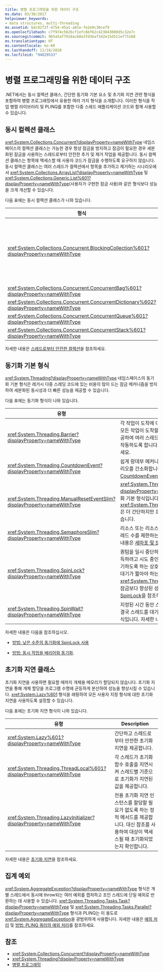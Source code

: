 ```yaml
---
title: 병렬 프로그래밍을 위한 데이터 구조
ms.date: 03/30/2017
helpviewer_keywords:
- data structures, multi-threading
ms.assetid: bdc82f2f-4754-45a1-a81e-fe2e9c30cef9
ms.openlocfilehash: c7f974c5626cf1efc6bf62c423043089d5c32e7c
ms.sourcegitcommit: 965a5af7918acb0a3fd3baf342e15d511ef75188
ms.translationtype: HT
ms.contentlocale: ko-KR
ms.lasthandoff: 11/18/2020
ms.locfileid: "94829533"
---
```

# <a name="data-structures-for-parallel-programming"></a>병렬 프로그래밍을 위한 데이터 구조

.NET에서는 동시 컬렉션 클래스, 간단한 동기화 기본 요소 및 초기화 지연 관련 형식을 포함하여 병렬 프로그래밍에서 유용한 여러 가지 형식을 소개합니다. 이러한 형식을 작업 병렬 라이브러리 및 PLINQ를 포함한 다중 스레드 애플리케이션 코드와 함께 사용할 수 있습니다.  
  
## <a name="concurrent-collection-classes"></a>동시 컬렉션 클래스  
 <xref:System.Collections.Concurrent?displayProperty=nameWithType> 네임스페이스의 컬렉션 클래스는 가능한 경우 항상 잠금을 방지하고 잠금이 필요한 경우 세분화된 잠금을 사용하는 스레드로부터 안전한 추가 및 제거 작업을 제공합니다. 동시 컬렉션 클래스는 항목에 액세스할 때 사용자 코드가 잠금을 수행하도록 요구하지 않습니다. 동시 컬렉션 클래스는 여러 스레드가 컬렉션에서 항목을 추가하고 제거하는 시나리오에서 <xref:System.Collections.ArrayList?displayProperty=nameWithType> 및 <xref:System.Collections.Generic.List%601?displayProperty=nameWithType>(사용자가 구현한 잠금 사용)와 같은 형식보다 성능을 크게 개선할 수 있습니다.  
  
 다음 표에는 동시 컬렉션 클래스가 나와 있습니다.  
  
|형식|설명|  
|----------|-----------------|  
|<xref:System.Collections.Concurrent.BlockingCollection%601?displayProperty=nameWithType>|<xref:System.Collections.Concurrent.IProducerConsumerCollection%601?displayProperty=nameWithType>을 구현하는 스레드로부터 안전한 컬렉션에 대한 차단 및 경계 기능을 제공합니다. 슬롯을 사용할 수 없거나 컬렉션이 가득 차면 생산자 스레드가 차단됩니다. 컬렉션이 비어 있으면 소비자 스레드가 차단됩니다. 이 형식은 소비자 및 생산자가 비차단 액세스도 지원합니다. <xref:System.Collections.Concurrent.BlockingCollection%601>은 <xref:System.Collections.Generic.IEnumerable%601>을 지원하는 모든 컬렉션 클래스에 대한 차단 및 결합을 제공하기 위한 기본 클래스 또는 백업 저장소로 사용할 수 있습니다.|  
|<xref:System.Collections.Concurrent.ConcurrentBag%601?displayProperty=nameWithType>|확장 가능한 추가 및 가져오기 작업을 제공하는 스레드로부터 안전한 모음 구현.|  
|<xref:System.Collections.Concurrent.ConcurrentDictionary%602?displayProperty=nameWithType>|동시 및 확장 가능한 사전 형식.|  
|<xref:System.Collections.Concurrent.ConcurrentQueue%601?displayProperty=nameWithType>|동시 및 확장 가능한 FIFO 큐.|  
|<xref:System.Collections.Concurrent.ConcurrentStack%601?displayProperty=nameWithType>|동시 및 확장 가능한 LIFO 스택.|  
  
 자세한 내용은 [스레드로부터 안전한 컬렉션](../collections/thread-safe/index.md)을 참조하세요.  
  
## <a name="synchronization-primitives"></a>동기화 기본 형식  
 <xref:System.Threading?displayProperty=nameWithType> 네임스페이스의 동기화 기본 형식은 레거시 다중 스레딩 코드에 있는 비용이 많이 드는 잠금 메커니즘을 방지하여 세분화된 동시성과 더 빠른 성능을 제공할 수 있습니다.
  
 다음 표에는 동기화 형식이 나와 있습니다.  
  
|유형|Description|  
|----------|-----------------|  
|<xref:System.Threading.Barrier?displayProperty=nameWithType>|각 작업이 도착에 대한 신호를 보낸 다음, 일부 또는 모든 작업이 도착할 때까지 차단될 수 있는 지점을 제공하여 여러 스레드가 하나의 알고리즘에서 병렬로 작동하도록 합니다. 자세한 내용은 [Barrier](../threading/barrier.md)를 참조하세요.|  
|<xref:System.Threading.CountdownEvent?displayProperty=nameWithType>|쉽게 랑데부 메커니즘을 제공하여 포크 및 조인 시나리오를 간소화합니다. 자세한 내용은 [CountdownEvent](../threading/countdownevent.md)를 참조하세요.|  
|<xref:System.Threading.ManualResetEventSlim?displayProperty=nameWithType>|<xref:System.Threading.ManualResetEvent?displayProperty=nameWithType>와 유사한 동기화 기본 형식입니다. <xref:System.Threading.ManualResetEventSlim>은 더 간단하지만 프로세스 간 통신에만 사용할 수 있습니다.|  
|<xref:System.Threading.SemaphoreSlim?displayProperty=nameWithType>|리소스 또는 리소스 풀에 동시에 액세스할 수 있는 스레드 수를 제한하는 동기화 기본 형식입니다. 자세한 내용은 [세마포 및 SemaphoreSlim](../threading/semaphore-and-semaphoreslim.md)을 참조하세요.|  
|<xref:System.Threading.SpinLock?displayProperty=nameWithType>|퀀텀을 일시 중단하기 전에 일정 시간 동안 잠금을 획득하려고 시도 중인 스레드가 루프 또는 ‘스핀’에서 대기하도록 하는 상호 배제 잠금 기본 형식입니다. 잠금 대기가 짧아야 하는 시나리오에서 <xref:System.Threading.SpinLock>은 다른 형태의 잠금보다 향상된 성능을 제공합니다. 자세한 내용은 [SpinLock](../threading/spinlock.md)을 참조하세요.|  
|<xref:System.Threading.SpinWait?displayProperty=nameWithType>|지정된 시간 동안 스핀하고 스핀 수를 초과하는 경우 결국 스레드를 대기 상태로 전환하는 작고 간단한 형식입니다.  자세한 내용은 [SpinWait](../threading/spinwait.md)을 참조하세요.|  
  
 자세한 내용은 다음을 참조하십시오.  
  
- [방법: 낮은 수준의 동기화에 SpinLock 사용](../threading/how-to-use-spinlock-for-low-level-synchronization.md)  
  
- [방법: 동시 작업을 배리어와 동기화](../threading/how-to-synchronize-concurrent-operations-with-a-barrier.md).  
  
## <a name="lazy-initialization-classes"></a>초기화 지연 클래스  
 초기화 지연을 사용하면 필요할 때까지 개체용 메모리가 할당되지 않습니다. 초기화 지연을 통해 개체 할당을 프로그램 수명에 균등하게 분산하여 성능을 향상시킬 수 있습니다. <xref:System.Lazy%601> 형식을 래핑하여 모든 사용자 지정 형식에 대한 초기화 지연을 사용하도록 설정할 수 있습니다.  
  
 다음 표에는 초기화 지연 형식이 나와 있습니다.  
  
|유형|Description|  
|----------|-----------------|  
|<xref:System.Lazy%601?displayProperty=nameWithType>|간단하고 스레드로부터 안전한 초기화 지연을 제공합니다.|  
|<xref:System.Threading.ThreadLocal%601?displayProperty=nameWithType>|각 스레드가 초기화 함수 호출을 지연시켜 스레드별 기준으로 초기화가 지연된 값을 제공합니다.|  
|<xref:System.Threading.LazyInitializer?displayProperty=nameWithType>|전용 초기화 지연 인스턴스를 할당할 필요가 없도록 하는 정적 메서드를 제공합니다. 대신 참조를 사용하여 대상이 액세스될 때 초기화되었는지 확인합니다.|  
  
 자세한 내용은 [초기화 지연](../../framework/performance/lazy-initialization.md)을 참조하세요.  
  
## <a name="aggregate-exceptions"></a>집계 예외  
 <xref:System.AggregateException?displayProperty=nameWithType> 형식은 개별 스레드에서 동시에 throw되는 여러 예외를 캡처하고 조인 스레드에 단일 예외로 반환하는 데 사용할 수 있습니다. <xref:System.Threading.Tasks.Task?displayProperty=nameWithType> 및 <xref:System.Threading.Tasks.Parallel?displayProperty=nameWithType> 형식과 PLINQ는 이 용도로 <xref:System.AggregateException>을 광범위하게 사용합니다. 자세한 내용은 [예외 처리](exception-handling-task-parallel-library.md) 및 [방법: PLINQ 쿼리의 예외 처리](how-to-handle-exceptions-in-a-plinq-query.md)를 참조하세요.  
  
## <a name="see-also"></a>참조

- <xref:System.Collections.Concurrent?displayProperty=nameWithType>
- <xref:System.Threading?displayProperty=nameWithType>
- [병렬 프로그래밍](index.md)

